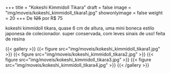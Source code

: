 +++
title = "Kokeshi Kimmidoll Tikara"
draft = false
image = "img/moveis/kokeshi_kimmidoll_tikara1.jpg"
showonlyimage = false
weight = 20
+++
De ~~125~~ por <span class="price">R$ 75</span>

<!--more-->

kokeshi kimmidoll tikara, quase 6 cm de altura, uma mini boneca estilo japonesa de colecionador. super conservada, com leves sinais de uso! feita de resina

{{< gallery >}}
{{< figure src="img/moveis/kokeshi_kimmidoll_tikara1.jpg" >}}
{{< figure src="img/moveis/kokeshi_kimmidoll_tikara2.jpg" >}}
{{< figure src="img/moveis/kokeshi_kimmidoll_tikara3.jpg" >}}
{{< figure src="img/moveis/kokeshi_kimmidoll_tikara4.jpg" >}}
{{< /gallery >}}
